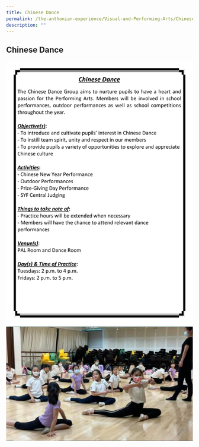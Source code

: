 ```yaml
---
title: Chinese Dance
permalink: /the-anthonian-experience/Visual-and-Performing-Arts/Chinese-Dance/
description: ""
---
```

## Chinese Dance

![chinese dance](/images/Chinese%20Dance1.png)
![Chinese dance](/images/chinese%20dance.jpg)